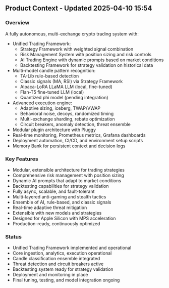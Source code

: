 ## Product Context - Updated 2025-04-10 15:54

### Overview
A fully autonomous, multi-exchange crypto trading system with:

- Unified Trading Framework:
  - Strategy Framework with weighted signal combination
  - Risk Management System with position sizing and risk controls
  - AI Trading Engine with dynamic prompts based on market conditions
  - Backtesting Framework for strategy validation on historical data
- Multi-model candle pattern recognition:
  - TA-Lib rule-based detection
  - Classic signals (MA, RSI) via Strategy Framework
  - Alpaca-LoRA LLaMA LLM (local, fine-tuned)
  - Flan-T5 fine-tuned LLM (local)
  - Quantized phi model (pending integration)
- Advanced execution engine:
  - Adaptive sizing, iceberg, TWAP/VWAP
  - Behavioral noise, decoys, randomized timing
  - Multi-exchange sharding, rebate optimization
  - Circuit breakers, anomaly detection, threat ensemble
- Modular plugin architecture with Pluggy
- Real-time monitoring, Prometheus metrics, Grafana dashboards
- Deployment automation, CI/CD, and environment setup scripts
- Memory Bank for persistent context and decision logs

### Key Features
- Modular, extensible architecture for trading strategies
- Comprehensive risk management with position sizing
- Dynamic AI prompts that adapt to market conditions
- Backtesting capabilities for strategy validation
- Fully async, scalable, and fault-tolerant
- Multi-layered anti-gaming and stealth tactics
- Ensemble of AI, rule-based, and classic signals
- Real-time adaptive threat mitigation
- Extensible with new models and strategies
- Designed for Apple Silicon with MPS acceleration
- Production-ready, continuously optimized

### Status
- Unified Trading Framework implemented and operational
- Core ingestion, analytics, execution operational
- Candle classification ensemble integrated
- Threat detection and circuit breakers active
- Backtesting system ready for strategy validation
- Deployment and monitoring in place
- Final tuning, testing, and model integration ongoing